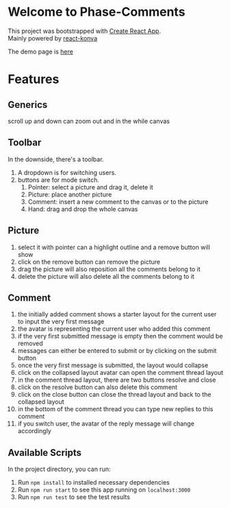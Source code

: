 # Welcome to Phase-Comments
This project was bootstrapped with [Create React App](https://github.com/facebook/create-react-app).<br/>
Mainly powered by [react-konva](https://github.com/konvajs/react-konva)

The demo page is [here](https://lynda0214.github.io/phase-comments/)

# Features
## Generics
scroll up and down can zoom out and in the while canvas

## Toolbar
In the downside, there's a toolbar.
1) A dropdown is for switching users.
2) buttons are for mode switch.
   1) Pointer: select a picture and drag it, delete it
   2) Picture: place another picture
   3) Comment: insert a new comment to the canvas or to the picture 
   4) Hand: drag and drop the whole canvas

## Picture
1) select it with pointer can a highlight outline and a remove button will show
2) click on the remove button can remove the picture
3) drag the picture will also reposition all the comments belong to it
4) delete the picture will also delete all the comments belong to it

## Comment
1) the initially added comment shows a starter layout for the current user to input the very first message
2) the avatar is representing the current user who added this comment
3) if the very first submitted message is empty then the comment would be removed 
4) messages can either be entered to submit or by clicking on the submit button
5) once the very first message is submitted, the layout would collapse
6) click on the collapsed layout avatar can open the comment thread layout
7) in the comment thread layout, there are two buttons resolve and close
8) click on the resolve button can also delete this comment
9) click on the close button can close the thread layout and back to the collapsed layout
10) in the bottom of the comment thread you can type new replies to this comment
11) if you switch user, the avatar of the reply message will change accordingly

## Available Scripts
In the project directory, you can run:
1) Run `npm install` to installed necessary dependencies
2) Run `npm run start` to see this app running on `localhost:3000`
3) Run `npm run test` to see the test results 
